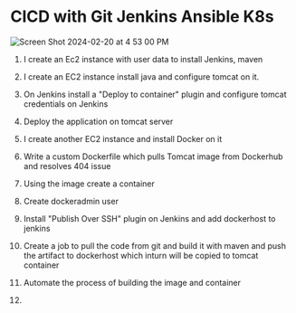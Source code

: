 # CICD with Git Jenkins Ansible K8s
![Screen Shot 2024-02-20 at 4 53 00 PM](https://github.com/tspoorthyreddy/CICD-with-Git-Jenkins-Ansible-K8s/assets/93954534/083df7f7-c511-4207-9624-e275531833bd)

1. I create an Ec2 instance with user data to install Jenkins, maven

2. I create an EC2 instance install java and configure tomcat on it.
3. On Jenkins install a "Deploy to container" plugin and configure tomcat credentials on Jenkins
4. Deploy the application on tomcat server
  
5. I create another EC2 instance and install Docker on it
6. Write a custom Dockerfile which pulls Tomcat image from Dockerhub and resolves 404 issue
7. Using the image create a container
8. Create dockeradmin user
9. Install "Publish Over SSH" plugin on Jenkins and add dockerhost to jenkins
10. Create a job to pull the code from git and build it with maven and push the artifact to dockerhost which inturn will be copied to tomcat container
11. Automate the process of building the image and container

12. 
